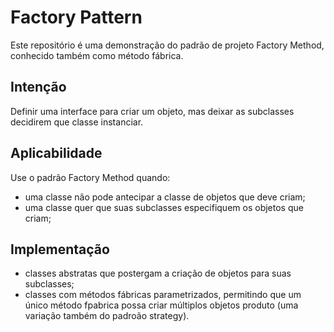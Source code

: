 Factory Pattern
===============

Este repositório é uma demonstração do padrão de projeto Factory Method, conhecido também como método fábrica.

Intenção
--------

Definir uma interface para criar um objeto, mas deixar as subclasses decidirem que classe instanciar.

Aplicabilidade
--------------

Use o padrão Factory Method quando:
* uma classe não pode antecipar a classe de objetos que deve criam;
* uma classe quer que suas subclasses especifiquem os objetos que criam;

Implementação
-------------

* classes abstratas que postergam a criação de objetos para suas subclasses;
* classes com métodos fábricas parametrizados, permitindo que um único método fpabrica possa criar múltiplos objetos produto (uma variação também do padroão strategy).